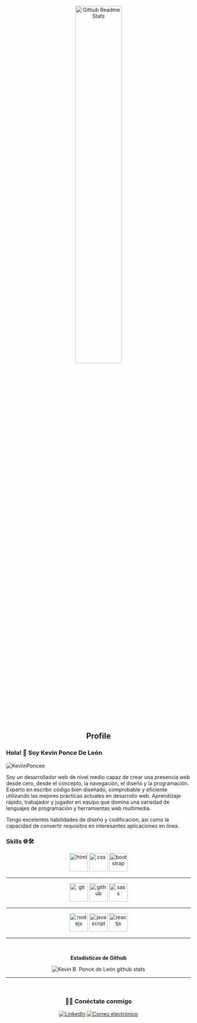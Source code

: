 <p align="center">
 <img width="50%" src="https://user-images.githubusercontent.com/83381101/130157457-2f87c316-95d5-4d6c-87b1-7ae5208d1709.jpg" align="center" alt="Github Readme Stats" />
 <h2 align="center">Profile</h2>
</p>

### Hola! 👋 Soy Kevin Ponce De León

<img src="https://komarev.com/ghpvc/?username=KeviinPoncee" alt="KeviinPoncee" />

<div>
 <p>
Soy un desarrollador web de nivel medio capaz de crear una presencia web desde cero, desde el concepto, la navegación, el diseño y la programación. Experto en escribir código bien diseñado, comprobable y eficiente utilizando las mejores prácticas actuales en desarrollo web. Aprendizaje rápido, trabajador y jugador en equipo que domina una variedad de lenguajes de programación y herramientas web multimedia.

Tengo excelentes habilidades de diseño y codificación, así como la capacidad de convertir requisitos en interesantes aplicaciones en línea.
</p>
</div>

### Skills 🌐🛠️

<div align='center'>
<img src="https://user-images.githubusercontent.com/83381101/130158285-2c602e9f-6559-44b2-aec9-98286519dc73.png" alt="html" width="50">  <img src="https://user-images.githubusercontent.com/83381101/130158225-3c3bd5fc-1870-4620-a9b8-9a92821fb7d2.png" alt="css" width="50">  <img src="https://user-images.githubusercontent.com/83381101/130158203-a09ebf87-14ff-49ff-9de3-4183157253fe.png" alt="bootstrap" width="50"> <br><hr> <img src="https://user-images.githubusercontent.com/83381101/130158242-5e9bcce4-213c-430d-bdff-11c16ced2efe.png" alt="git" width="50">  <img src="https://user-images.githubusercontent.com/83381101/130158272-8616f091-80c3-49f4-96d2-d2df3bc93946.png" alt="github" width="50">  <img src="https://user-images.githubusercontent.com/83381101/130158335-e6118419-7c3b-4742-9bc9-1a8c6840a3cf.png" alt="sass" width="50"> <br><hr> <img src="https://user-images.githubusercontent.com/83381101/130158344-3cf0d854-0dc5-4aa0-bba3-aa93758ce965.png" alt="nodejs" width="50">  <img src="https://user-images.githubusercontent.com/83381101/130158297-b2a443fc-e9eb-4fe7-a5d3-76af26486612.png" alt="javascript" width="50">  <img src="https://user-images.githubusercontent.com/83381101/130158316-1c1599f7-7dae-43fb-84ef-f0d6c1e5315c.png" alt="reactjs" width="50">
</div>
<hr><br>
<div align='center'>
 <p><strong>Estadísticas de Github</strong></p>

![Kevin B. Ponce de León github stats](https://github-readme-stats.vercel.app/api?username=keviinponcee&hide=contribs,prs&count_private=true&show_icons=true)

<hr><br>

<h3> 🤝🏻 Conéctate conmigo </h3>
</div>
 
<p align = "center">
<!--<a href="#" target="_blank"> <img alt = "Sitio web" src = "https://img.shields.io/badge/Website-www.anandmainali .com.np-blue? style = flat & logo = google-chrome ">En Desarrollo</a>-->
<a href="https://www.linkedin.com/in/keviin-poncee/" target="_blank"> <img alt = "LinkedIn" src = "https://img.shields.io/badge/LinkedIn-@KeviinPoncee-blue?style=flat&logo=linkedin"></a>
<a href="kevin.poncedeleon@hotmail.com"> <img alt = "Correo electrónico" src = "https://img.shields.io/badge/Email-kevin.poncedeleon@hotmail.com-blue?style=flat&logo=gmail"></a>
</p>

<!--
**KeviinPoncee/KeviinPoncee** is a ✨ _special_ ✨ repository because its `README.md` (this file) appears on your GitHub profile.

Here are some ideas to get you started:

- 🔭 I’m currently working on ...
- 🌱 I’m currently learning ...
- 👯 I’m looking to collaborate on ...
- 🤔 I’m looking for help with ...
- 💬 Ask me about ...
- 📫 How to reach me: ...
- 😄 Pronouns: ...
- ⚡ Fun fact: ...
-->
